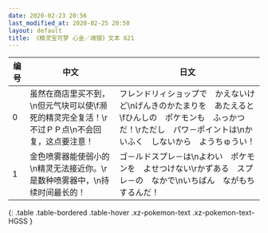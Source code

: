 ```yaml
---
date: 2020-02-23 20:56
last_modified_at: 2020-02-25 20:50
layout: default
title: 《精灵宝可梦 心金／魂银》文本 621
---
```

| 编号 | 中文 | 日文 |
| ---- | ---- | ---- |
| 0 | 虽然在商店里买不到，\n但元气块可以使\f濒死的精灵完全复活！\r不过ＰＰ点\n不会回复，这点要注意！ | フレンドリィショップで　かえないけど\nげんきのかたまりを　あたえると\fひんしの　ポケモンも　ふっかつだ！\rただし　パワ－ポイントは\nかいふく　しないから　ようちゅうい！ |
| 1 | 金色喷雾器能使弱小的\n精灵无法接近你。\r是数种喷雾器中，\n持续时间最长的！ | ゴ－ルドスプレ－は\nよわい　ポケモンを　よせつけない\rかずある　スプレ－の　なかで\nいちばん　ながもち　するんだ！ |
{: .table .table-bordered .table-hover .xz-pokemon-text .xz-pokemon-text-HGSS }